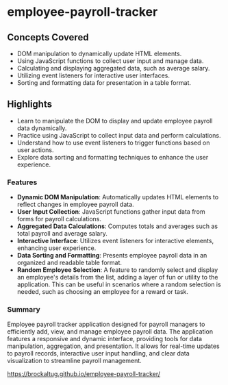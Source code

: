 # employee-payroll-tracker

## Concepts Covered

- DOM manipulation to dynamically update HTML elements.
- Using JavaScript functions to collect user input and manage data.
- Calculating and displaying aggregated data, such as average salary.
- Utilizing event listeners for interactive user interfaces.
- Sorting and formatting data for presentation in a table format.

## Highlights

- Learn to manipulate the DOM to display and update employee payroll data dynamically.
- Practice using JavaScript to collect input data and perform calculations.
- Understand how to use event listeners to trigger functions based on user actions.
- Explore data sorting and formatting techniques to enhance the user experience.

### Features

- **Dynamic DOM Manipulation**: Automatically updates HTML elements to reflect changes in employee payroll data.
- **User Input Collection**: JavaScript functions gather input data from forms for payroll calculations.
- **Aggregated Data Calculations**: Computes totals and averages such as total payroll and average salary.
- **Interactive Interface**: Utilizes event listeners for interactive elements, enhancing user experience.
- **Data Sorting and Formatting**: Presents employee payroll data in an organized and readable table format.
- **Random Employee Selection**: A feature to randomly select and display an employee's details from the list, adding a layer of fun or utility to the application. This can be useful in scenarios where a random selection is needed, such as choosing an employee for a reward or task.

### Summary

Employee payroll tracker application designed for payroll managers to efficiently add, view, and manage employee payroll data. The application features a responsive and dynamic interface, providing tools for data manipulation, aggregation, and presentation. It allows for real-time updates to payroll records, interactive user input handling, and clear data visualization to streamline payroll management.

https://brockaltug.github.io/employee-payroll-tracker/
